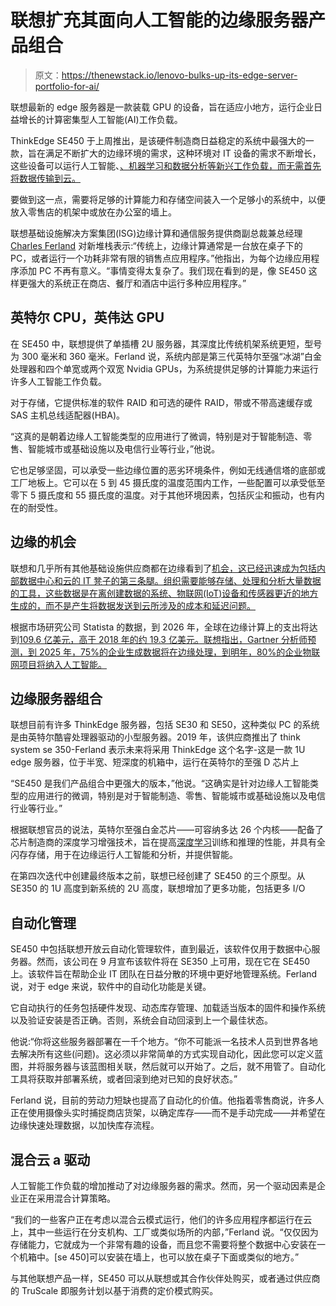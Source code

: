 # 联想扩充其面向人工智能的边缘服务器产品组合

> 原文：<https://thenewstack.io/lenovo-bulks-up-its-edge-server-portfolio-for-ai/>

联想最新的 edge 服务器是一款装载 GPU 的设备，旨在适应小地方，运行企业日益增长的计算密集型人工智能(AI)工作负载。

ThinkEdge SE450 于上周推出，是该硬件制造商日益稳定的系统中最强大的一款，旨在满足不断扩大的边缘环境的需求，这种环境对 IT 设备的需求不断增长，这些设备可以运行人工智能、[、机器学习和数据分析等新兴工作负载，而无需首先将数据传输到云。](https://thenewstack.io/category/machine-learning/)

要做到这一点，需要将足够的计算能力和存储空间装入一个足够小的系统中，以便放入零售店的机架中或放在办公室的墙上。

联想基础设施解决方案集团(ISG)边缘计算和通信服务提供商副总裁兼总经理 [Charles Ferland](https://www.linkedin.com/in/charlesferland/) 对新堆栈表示:“传统上，边缘计算通常是一台放在桌子下的 PC，或者运行一个功耗非常有限的销售点应用程序。”他指出，为每个边缘应用程序添加 PC 不再有意义。“事情变得太复杂了。我们现在看到的是，像 SE450 这样更强大的系统正在商店、餐厅和酒店中运行多种应用程序。”

## **英特尔 CPU，英伟达 GPU**

在 SE450 中，联想提供了单插槽 2U 服务器，其深度比传统机架系统更短，型号为 300 毫米和 360 毫米。Ferland 说，系统内部是第三代英特尔至强“冰湖”白金处理器和四个单宽或两个双宽 Nvidia GPUs，为系统提供足够的计算能力来运行许多人工智能工作负载。

对于存储，它提供标准的软件 RAID 和可选的硬件 RAID，带或不带高速缓存或 SAS 主机总线适配器(HBA)。

“这真的是朝着边缘人工智能类型的应用进行了微调，特别是对于智能制造、零售、智能城市或基础设施以及电信行业等行业，”他说。

它也足够坚固，可以承受一些边缘位置的恶劣环境条件，例如无线通信塔的底部或工厂地板上。它可以在 5 到 45 摄氏度的温度范围内工作，一些配置可以承受低至零下 5 摄氏度和 55 摄氏度的温度。对于其他环境因素，包括灰尘和振动，也有内在的耐受性。

## **边缘的机会**

联想和几乎所有其他基础设施供应商都在边缘看到了[机会，这已经迅速成为包括内部数据中心和云的 IT 凳子的第三条腿。组织需要能够存储、处理和分析大量数据的工具，这些数据是在离创建数据的系统、物联网(IoT)设备和传感器更近的地方生成的，而不是产生将数据发送到云所涉及的成本和延迟问题。](https://thenewstack.io/lenovo-brings-the-cloud-on-prem-to-the-edge/)

根据市场研究公司 Statista 的数据，到 2026 年，全球在边缘计算上的支出将达到[109.6 亿美元，高于 2018 年的约 19.3 亿美元。联想指出，Gartner 分析师预测，到 2025 年，75%的企业生成数据将在边缘处理，到明年，80%的企业物联网项目将纳入人工智能。](https://www.statista.com/statistics/948762/worldwide-edge-computing-market-size-forecast/)

## **边缘服务器组合**

联想目前有许多 ThinkEdge 服务器，包括 SE30 和 SE50，这种类似 PC 的系统是由英特尔酷睿处理器驱动的小型服务器。2019 年，该供应商推出了 think system se 350-Ferland 表示未来将采用 ThinkEdge 这个名字-这是一款 1U edge 服务器，位于半宽、短深度的机箱中，运行在英特尔的至强 D 芯片上

“SE450 是我们产品组合中更强大的版本，”他说。“这确实是针对边缘人工智能类型的应用进行的微调，特别是对于智能制造、零售、智能城市或基础设施以及电信行业等行业。”

根据联想官员的说法，英特尔至强白金芯片——可容纳多达 26 个内核——配备了芯片制造商的深度学习增强技术，旨在提高[深度学习](https://thenewstack.io/demystifying-deep-learning-and-artificial-intelligence/)训练和推理的性能，并具有全闪存存储，用于在边缘运行人工智能和分析，并提供智能。

在第四次迭代中创建最终版本之前，联想已经创建了 SE450 的三个原型。从 SE350 的 1U 高度到新系统的 2U 高度，联想增加了更多功能，包括更多 I/O

## **自动化管理**

SE450 中包括联想开放云自动化管理软件，直到最近，该软件仅用于数据中心服务器。然而，该公司在 9 月宣布该软件将在 SE350 上可用，现在它在 SE450 上。该软件旨在帮助企业 IT 团队在日益分散的环境中更好地管理系统。Ferland 说，对于 edge 来说，软件中的自动化功能是关键。

它自动执行的任务包括硬件发现、动态库存管理、加载适当版本的固件和操作系统以及验证安装是否正确。否则，系统会自动回滚到上一个最佳状态。

他说:“你将这些服务器部署在一千个地方。“你不可能派一名技术人员到世界各地去解决所有这些(问题)。这必须以非常简单的方式实现自动化，因此您可以定义蓝图，并将服务器与该蓝图相关联，然后就可以开始了。之后，就不用管了。自动化工具将获取并部署系统，或者回滚到绝对已知的良好状态。”

Ferland 说，目前的劳动力短缺也提高了自动化的价值。他指着零售商说，许多人正在使用摄像头实时捕捉商店货架，以确定库存——而不是手动完成——并希望在边缘快速处理数据，以加快库存流程。

## **混合云 a 驱动**

人工智能工作负载的增加推动了对边缘服务器的需求。然而，另一个驱动因素是企业正在采用混合计算策略。

“我们的一些客户正在考虑以混合云模式运行，他们的许多应用程序都运行在云上，其中一些运行在分支机构、工厂或类似场所的内部，”Ferland 说。“仅仅因为存储能力，它就成为一个非常有趣的设备，而且您不需要将整个数据中心安装在一个机箱中。[se 450]可以安装在墙上，也可以放在桌子下面或类似的地方。”

与其他联想产品一样，SE450 可以从联想或其合作伙伴处购买，或者通过供应商的 TruScale 即服务计划以基于消费的定价模式购买。

<svg xmlns:xlink="http://www.w3.org/1999/xlink" viewBox="0 0 68 31" version="1.1"><title>Group</title> <desc>Created with Sketch.</desc></svg>